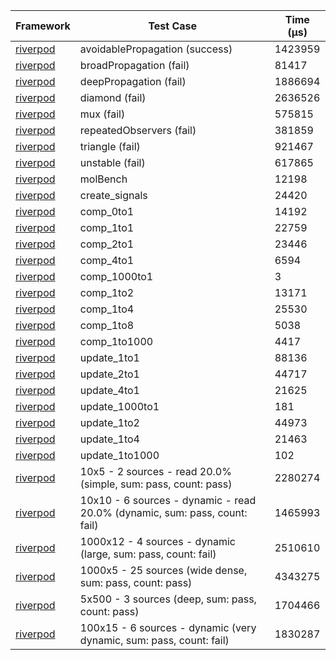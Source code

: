 | Framework | Test Case | Time (μs) |
| --- | --- | --- |
| [riverpod](https://github.com/rrousselGit/riverpod) | avoidablePropagation (success) | 1423959 |
| [riverpod](https://github.com/rrousselGit/riverpod) | broadPropagation (fail) | 81417 |
| [riverpod](https://github.com/rrousselGit/riverpod) | deepPropagation (fail) | 1886694 |
| [riverpod](https://github.com/rrousselGit/riverpod) | diamond (fail) | 2636526 |
| [riverpod](https://github.com/rrousselGit/riverpod) | mux (fail) | 575815 |
| [riverpod](https://github.com/rrousselGit/riverpod) | repeatedObservers (fail) | 381859 |
| [riverpod](https://github.com/rrousselGit/riverpod) | triangle (fail) | 921467 |
| [riverpod](https://github.com/rrousselGit/riverpod) | unstable (fail) | 617865 |
| [riverpod](https://github.com/rrousselGit/riverpod) | molBench | 12198 |
| [riverpod](https://github.com/rrousselGit/riverpod) | create_signals | 24420 |
| [riverpod](https://github.com/rrousselGit/riverpod) | comp_0to1 | 14192 |
| [riverpod](https://github.com/rrousselGit/riverpod) | comp_1to1 | 22759 |
| [riverpod](https://github.com/rrousselGit/riverpod) | comp_2to1 | 23446 |
| [riverpod](https://github.com/rrousselGit/riverpod) | comp_4to1 | 6594 |
| [riverpod](https://github.com/rrousselGit/riverpod) | comp_1000to1 | 3 |
| [riverpod](https://github.com/rrousselGit/riverpod) | comp_1to2 | 13171 |
| [riverpod](https://github.com/rrousselGit/riverpod) | comp_1to4 | 25530 |
| [riverpod](https://github.com/rrousselGit/riverpod) | comp_1to8 | 5038 |
| [riverpod](https://github.com/rrousselGit/riverpod) | comp_1to1000 | 4417 |
| [riverpod](https://github.com/rrousselGit/riverpod) | update_1to1 | 88136 |
| [riverpod](https://github.com/rrousselGit/riverpod) | update_2to1 | 44717 |
| [riverpod](https://github.com/rrousselGit/riverpod) | update_4to1 | 21625 |
| [riverpod](https://github.com/rrousselGit/riverpod) | update_1000to1 | 181 |
| [riverpod](https://github.com/rrousselGit/riverpod) | update_1to2 | 44973 |
| [riverpod](https://github.com/rrousselGit/riverpod) | update_1to4 | 21463 |
| [riverpod](https://github.com/rrousselGit/riverpod) | update_1to1000 | 102 |
| [riverpod](https://github.com/rrousselGit/riverpod) | 10x5 - 2 sources - read 20.0% (simple, sum: pass, count: pass) | 2280274 |
| [riverpod](https://github.com/rrousselGit/riverpod) | 10x10 - 6 sources - dynamic - read 20.0% (dynamic, sum: pass, count: fail) | 1465993 |
| [riverpod](https://github.com/rrousselGit/riverpod) | 1000x12 - 4 sources - dynamic (large, sum: pass, count: fail) | 2510610 |
| [riverpod](https://github.com/rrousselGit/riverpod) | 1000x5 - 25 sources (wide dense, sum: pass, count: pass) | 4343275 |
| [riverpod](https://github.com/rrousselGit/riverpod) | 5x500 - 3 sources (deep, sum: pass, count: pass) | 1704466 |
| [riverpod](https://github.com/rrousselGit/riverpod) | 100x15 - 6 sources - dynamic (very dynamic, sum: pass, count: fail) | 1830287 |

